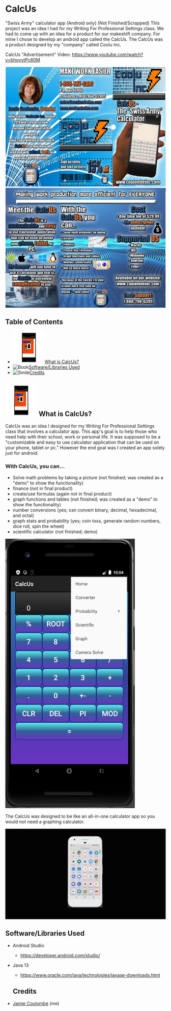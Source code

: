 # CalcUs
"Swiss Army" calculator app (Android only) (Not Finished/Scrapped)
This project was an idea I had for my Writing For Professional Settings class. 
We had to come up with an idea for a product for our makeshift company. For mine I chose to develop an android app called the CalcUs. The CalcUs was a product designed by my "company" called Coolu Inc. 

CalcUs "Advertisement" Video: https://www.youtube.com/watch?v=bhoyvtPc60M

![Brochure](/ReadmePics/brochure1.PNG)
![Brochure](/ReadmePics/brochure2.PNG)

## Table of Contents

- ![CalcUs Icon](/ReadmePics/titleicon.png)[What is CalcUs?](#what-is-CalcUs?)
- ![Book](/application/Images/book.png)[Software/Libraries Used](#use)
- ![Smile](/application/Images/smile.png)[Credits](#credits)

## ![CalcUs Icon](/ReadmePics/titleicon.png) What is CalcUs? <a name="what-is-CalcUs?"> </a>

CalcUs was an idea I designed for my Writing For Professional Settings class that involves a calculator app. This app's goal is to help those who need help with their school, work or personal life. It was supposed to be a "customizable and easy to use calculator application that can be used on your phone, tablet or pc." However the end goal was I created an app solely just for android. 

### With CalcUs, you can...

- Solve math problems by taking a picture (not finished; was created as a "demo" to show the functionality)
- finance (not in final product)
- create/use formulas (again not in final product)
- graph functions and tables (not finished; was created as a "demo" to show the functionality)
- number conversions (yes; can convert binary, decimal, hexadecimal, and octal)
- graph stats and probability (yes; coin toss, generate random numbers, dice roll, spin the wheel)
- scientific calculator (not finished; demo) 

![Menu](/ReadmePics/menu.PNG)

The CalcUs was designed to be like an all-in-one calculator app so you would not need a graphing calculator. 

![opening](/ReadmePics/openinggif.gif)

## Software/Libraries Used <a name="use?"> </a>

- Android Studio
  - https://developer.android.com/studio/
- Java 13
  - https://www.oracle.com/java/technologies/javase-downloads.html
  
  ## Credits
 - [Jamie Coulombe](https://github.com/jcoolu) (me)
